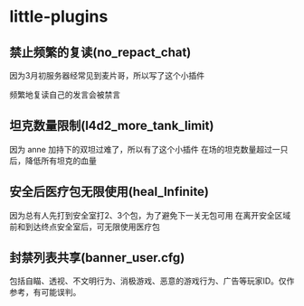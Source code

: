 # little-plugins
## 禁止频繁的复读(no_repact_chat)
因为3月初服务器经常见到麦片哥，所以写了这个小插件

频繁地复读自己的发言会被禁言

## 坦克数量限制(l4d2_more_tank_limit)
因为 anne 加持下的双坦过难了，所以有了这个小插件
在场的坦克数量超过一只后，降低所有坦克的血量


## 安全后医疗包无限使用(heal_Infinite)
因为总有人先打到安全室打2、3个包，为了避免下一关无包可用
在离开安全区域前和到达终点安全室后，可无限使用医疗包

## 封禁列表共享(banner_user.cfg)
包括自瞄、透视、不文明行为、消极游戏、恶意的游戏行为、广告等玩家ID。仅作参考，有可能误判。
